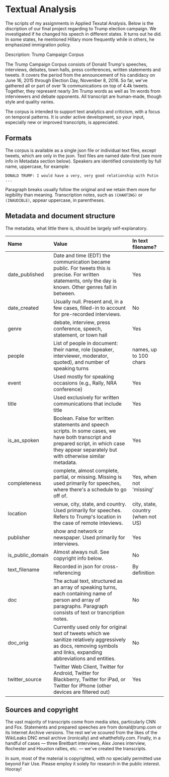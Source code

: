 # Textual Analysis

The scripts of my assignments in Applied Texutal Analysis. Below is the discription of our final project regarding to Trump election campaign. We investigated if he changed his speech in different states. It turns out he did. In some states, he mentioned Hillary more frequently while in others, he emphasized immigration policy. 


Description: Trump Campaign Corpus

The Trump Campaign Corpus consists of Donald Trump's speeches, interviews, debates, town halls, press conferences, written statements and tweets. It covers the period from the announcement of his candidacy on June 16, 2015 through Election Day, November 8, 2016. So far, we've gathered all or part of over 1k communications on top of 4.4k tweets. Together, they represent nearly 3m Trump words as well as 1m words from interviewers and debate opponents. All transcript are human-made, though style and quality varies.

The corpus is intended to support text analytics and criticism, with a focus on temporal patterns. It is under active development, so your input, especially new or improved transcripts, is appreciated.

## Formats

The corpus is available as a single json file or individual text files, except tweets, which are only in the json. Text files are named date-first (see more info in Metadata section below). Speakers are identified consistently by full name, uppercase, for example: 

```DONALD TRUMP: I would have a very, very good relationship with Putin ...```

Paragraph breaks usually follow the original and we retain them more for legibility than meaning. Transcription notes, such as `(CHANTING)` or `(INAUDIBLE)`, appear uppercase, in parentheses. 

## Metadata and document structure

The metadata, what little there is, should be largely self-explanatory. 

| Name | Value | In text filename? | 
| :--- | :--- | :--- |
| date_published | Date and time (EDT) the communication became public. For tweets this is precise. For written statements, only the day is known. Other genres fall in between. | Yes |
| date_created | Usually null. Present and, in a few cases, filled-in to account for pre-recorded interviews. | No |
| genre | debate, interview, press conference, speech, statement, or town hall | Yes |
| people | List of people in document: their name, role (speaker, interviewer, moderator, quoted), and number of speaking turns | names, up to 100 chars |
| event | Used mostly for speaking occasions (e.g., Rally, NRA conference) | Yes |
| title | Used exclusively for written communications that include title | Yes |
| is_as_spoken | Boolean. False for written statements and speech scripts. In some cases, we have both transcript and prepared script, in which case they appear separately but with otherwise similar metadata. | Yes |
| completeness | complete, almost complete, partial, or missing. Missing is used primarily for speeches, where there's a schedule to go off of. | Yes, when not 'missing' |
| location | venue, city, state, and country. Used primarily for speeches. Refers to Trump's location in the case of remote inteviews. | city, state, country (when not US) |
| publisher | show and network or newspaper. Used primarily for interviews. | Yes |
| is_public_domain | Almost always null. See copyright info below. | No |
| text_filename | Recorded in json for cross-referencing | By definition |
| doc | The actual text, structured as an array of speaking turns, each containing name of person and array of paragraphs. Paragraph consists of text or trancription notes. | No |
| doc_orig | Currently used only for original text of tweets which we sanitize relatively aggressively as docs, removing symbols and links, expanding abbreviations and entities. | No |
| twitter_source | Twitter Web Client, Twitter for Android, Twitter for Blackberry, Twitter for iPad, or Twitter for iPhone (other devices are filtered out) | Yes |

## Sources and copyright

The vast majority of transcripts come from media sites, particularly CNN and Fox. Statements and prepared speeches are from donaldjtrump.com or its Internet Archive versions. The rest we've scoured from the likes of the WikiLeaks DNC email archive (ironically) and whatthefolly.com. Finally, in a handful of cases — three Breitbart interviews, Alex Jones interview, Rochester and Houston rallies, etc. — we've created the transcripts. 

In sum, most of the material is copyrighted, with no specially permitted use beyond Fair Use. Please employ it solely for research in the public interest. Hooray!  
